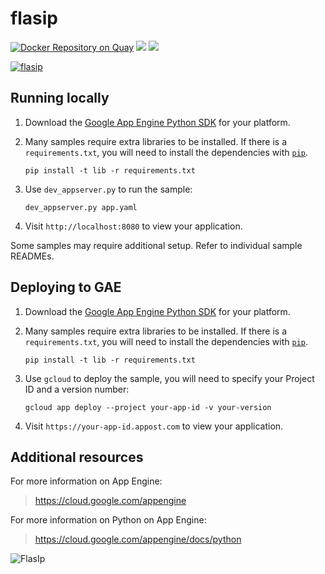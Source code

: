 # flasip

[![Docker Repository on Quay](https://quay.io/repository/thoba/flasip/status "Docker Repository on Quay")](https://quay.io/repository/thoba/flasip)
[![](https://images.microbadger.com/badges/version/thoba/flasip.svg)](http://microbadger.com/images/thoba/flasip "Get your own version badge on microbadger.com")
[![](https://images.microbadger.com/badges/image/thoba/flasip.svg)](https://microbadger.com/images/thoba/flasip "Get your own image badge on microbadger.com")

[![flasip](http://dockeri.co/image/thoba/flasip)](https://hub.docker.com/r/thoba/flasip/)

## Running locally

1.  Download the [Google App Engine Python SDK](https://cloud.google.com/appengine/downloads) for your platform.

2.  Many samples require extra libraries to be installed. If there is a `requirements.txt`, you will need to install the dependencies with [`pip`](pip.readthedocs.org).

        pip install -t lib -r requirements.txt

3.  Use `dev_appserver.py` to run the sample:

        dev_appserver.py app.yaml

4.  Visit `http://localhost:8080` to view your application.

Some samples may require additional setup. Refer to individual sample READMEs.

## Deploying to GAE

1.  Download the [Google App Engine Python SDK](https://cloud.google.com/appengine/downloads) for your platform.
2.  Many samples require extra libraries to be installed. If there is a `requirements.txt`, you will need to install the dependencies with [`pip`](pip.readthedocs.org).

        pip install -t lib -r requirements.txt

3.  Use `gcloud` to deploy the sample, you will need to specify your Project ID and a version number:

        gcloud app deploy --project your-app-id -v your-version

4.  Visit `https://your-app-id.appost.com` to view your application.

## Additional resources

For more information on App Engine:

> https://cloud.google.com/appengine

For more information on Python on App Engine:

> https://cloud.google.com/appengine/docs/python

![FlasIp](https://raw.githubusercontent.com/thobalose/flasip/master/flasip_app.png)
